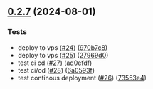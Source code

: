 ## [0.2.7](https://github.com/kuchtek/budget-bot/compare/v0.2.6...v0.2.7) (2024-08-01)


### Tests

* deploy to vps ([#24](https://github.com/kuchtek/budget-bot/issues/24)) ([970b7c8](https://github.com/kuchtek/budget-bot/commit/970b7c8c462e5501b67604aa64792bac81cef79f))
* deploy to vps ([#25](https://github.com/kuchtek/budget-bot/issues/25)) ([27969d0](https://github.com/kuchtek/budget-bot/commit/27969d09540aba109510552d9677e85016677b6a))
* test ci cd ([#27](https://github.com/kuchtek/budget-bot/issues/27)) ([ad0efdf](https://github.com/kuchtek/budget-bot/commit/ad0efdf0903488c6546fc477b45bbc5c17ac70ea))
* test ci/cd ([#28](https://github.com/kuchtek/budget-bot/issues/28)) ([6a0593f](https://github.com/kuchtek/budget-bot/commit/6a0593f24988390e00dbac3d09ba0cbc83f9e80c))
* test continous deployment ([#26](https://github.com/kuchtek/budget-bot/issues/26)) ([73553e4](https://github.com/kuchtek/budget-bot/commit/73553e46bff8b58c8fa4b92300780b521ea56cdb))
